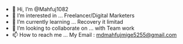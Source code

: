 - 👋 Hi, I’m @Mahfuj1082
- 👀 I’m interested in ... Freelancer/Digital Marketers
- 🌱 I’m currently learning ... Recovery it limitad 
- 💞️ I’m looking to collaborate on ... with Team work 
- 📫 How to reach me ... My Email : mdmahfujmige5255@gmail.com

<!---
Mahfuj1082/Mahfuj1082 is a ✨ special ✨ repository because its `README.md` (this file) appears on your GitHub profile.
You can click the Preview link to take a look at your changes.
--->
